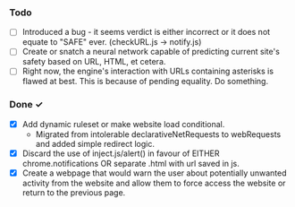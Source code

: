 ### Todo

- [ ] Introduced a bug - it seems verdict is either incorrect or it does not equate to "SAFE" ever. (checkURL.js -> notify.js)
- [ ] Create or snatch a neural network capable of predicting current site's safety based on URL, HTML, et cetera.
- [ ] Right now, the engine's interaction with URLs containing asterisks is flawed at best. This is because of pending equality. Do something.

### Done ✓

- [x] Add dynamic ruleset or make website load conditional.
  - Migrated from intolerable declarativeNetRequests to webRequests and added simple redirect logic.
- [x] Discard the use of inject.js/alert() in favour of EITHER chrome.notifications OR separate .html with url saved in js.
- [x] Create a webpage that would warn the user about potentially unwanted activity from the website and allow them to force access the website or return to the previous page.
